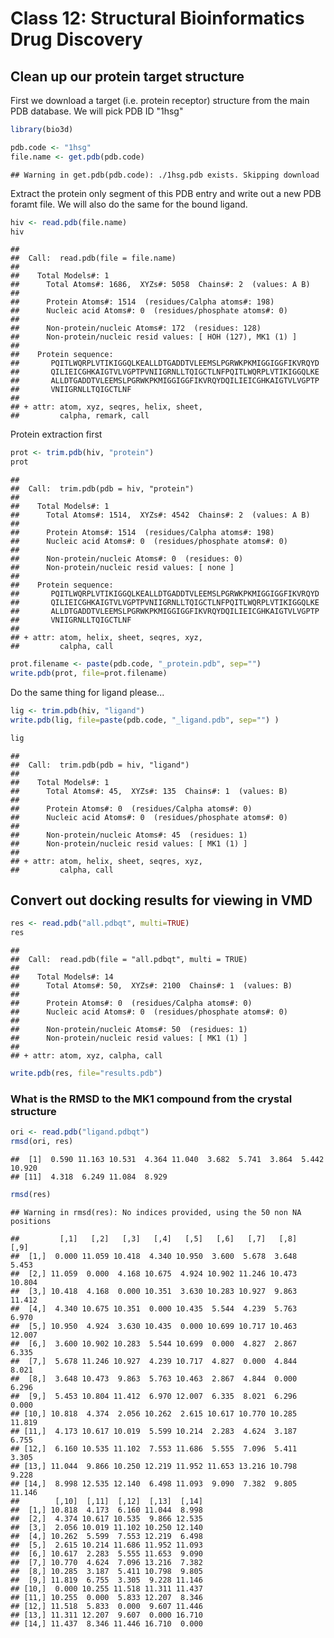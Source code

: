 Class 12: Structural Bioinformatics Drug Discovery
================

Clean up our protein target structure
-------------------------------------

First we download a target (i.e. protein receptor) structure from the main PDB database. We will pick PDB ID "1hsg"

``` r
library(bio3d)

pdb.code <- "1hsg"
file.name <- get.pdb(pdb.code)
```

    ## Warning in get.pdb(pdb.code): ./1hsg.pdb exists. Skipping download

Extract the protein only segment of this PDB entry and write out a new PDB foramt file. We will also do the same for the bound ligand.

``` r
hiv <- read.pdb(file.name)
hiv
```

    ## 
    ##  Call:  read.pdb(file = file.name)
    ## 
    ##    Total Models#: 1
    ##      Total Atoms#: 1686,  XYZs#: 5058  Chains#: 2  (values: A B)
    ## 
    ##      Protein Atoms#: 1514  (residues/Calpha atoms#: 198)
    ##      Nucleic acid Atoms#: 0  (residues/phosphate atoms#: 0)
    ## 
    ##      Non-protein/nucleic Atoms#: 172  (residues: 128)
    ##      Non-protein/nucleic resid values: [ HOH (127), MK1 (1) ]
    ## 
    ##    Protein sequence:
    ##       PQITLWQRPLVTIKIGGQLKEALLDTGADDTVLEEMSLPGRWKPKMIGGIGGFIKVRQYD
    ##       QILIEICGHKAIGTVLVGPTPVNIIGRNLLTQIGCTLNFPQITLWQRPLVTIKIGGQLKE
    ##       ALLDTGADDTVLEEMSLPGRWKPKMIGGIGGFIKVRQYDQILIEICGHKAIGTVLVGPTP
    ##       VNIIGRNLLTQIGCTLNF
    ## 
    ## + attr: atom, xyz, seqres, helix, sheet,
    ##         calpha, remark, call

Protein extraction first

``` r
prot <- trim.pdb(hiv, "protein")
prot
```

    ## 
    ##  Call:  trim.pdb(pdb = hiv, "protein")
    ## 
    ##    Total Models#: 1
    ##      Total Atoms#: 1514,  XYZs#: 4542  Chains#: 2  (values: A B)
    ## 
    ##      Protein Atoms#: 1514  (residues/Calpha atoms#: 198)
    ##      Nucleic acid Atoms#: 0  (residues/phosphate atoms#: 0)
    ## 
    ##      Non-protein/nucleic Atoms#: 0  (residues: 0)
    ##      Non-protein/nucleic resid values: [ none ]
    ## 
    ##    Protein sequence:
    ##       PQITLWQRPLVTIKIGGQLKEALLDTGADDTVLEEMSLPGRWKPKMIGGIGGFIKVRQYD
    ##       QILIEICGHKAIGTVLVGPTPVNIIGRNLLTQIGCTLNFPQITLWQRPLVTIKIGGQLKE
    ##       ALLDTGADDTVLEEMSLPGRWKPKMIGGIGGFIKVRQYDQILIEICGHKAIGTVLVGPTP
    ##       VNIIGRNLLTQIGCTLNF
    ## 
    ## + attr: atom, helix, sheet, seqres, xyz,
    ##         calpha, call

``` r
prot.filename <- paste(pdb.code, "_protein.pdb", sep="")
write.pdb(prot, file=prot.filename)
```

Do the same thing for ligand please...

``` r
lig <- trim.pdb(hiv, "ligand")
write.pdb(lig, file=paste(pdb.code, "_ligand.pdb", sep="") )
```

``` r
lig
```

    ## 
    ##  Call:  trim.pdb(pdb = hiv, "ligand")
    ## 
    ##    Total Models#: 1
    ##      Total Atoms#: 45,  XYZs#: 135  Chains#: 1  (values: B)
    ## 
    ##      Protein Atoms#: 0  (residues/Calpha atoms#: 0)
    ##      Nucleic acid Atoms#: 0  (residues/phosphate atoms#: 0)
    ## 
    ##      Non-protein/nucleic Atoms#: 45  (residues: 1)
    ##      Non-protein/nucleic resid values: [ MK1 (1) ]
    ## 
    ## + attr: atom, helix, sheet, seqres, xyz,
    ##         calpha, call

Convert out docking results for viewing in VMD
----------------------------------------------

``` r
res <- read.pdb("all.pdbqt", multi=TRUE)
res
```

    ## 
    ##  Call:  read.pdb(file = "all.pdbqt", multi = TRUE)
    ## 
    ##    Total Models#: 14
    ##      Total Atoms#: 50,  XYZs#: 2100  Chains#: 1  (values: B)
    ## 
    ##      Protein Atoms#: 0  (residues/Calpha atoms#: 0)
    ##      Nucleic acid Atoms#: 0  (residues/phosphate atoms#: 0)
    ## 
    ##      Non-protein/nucleic Atoms#: 50  (residues: 1)
    ##      Non-protein/nucleic resid values: [ MK1 (1) ]
    ## 
    ## + attr: atom, xyz, calpha, call

``` r
write.pdb(res, file="results.pdb")
```

### What is the RMSD to the MK1 compound from the crystal structure

``` r
ori <- read.pdb("ligand.pdbqt")
rmsd(ori, res)
```

    ##  [1]  0.590 11.163 10.531  4.364 11.040  3.682  5.741  3.864  5.442 10.920
    ## [11]  4.318  6.249 11.084  8.929

``` r
rmsd(res)
```

    ## Warning in rmsd(res): No indices provided, using the 50 non NA positions

    ##         [,1]   [,2]   [,3]   [,4]   [,5]   [,6]   [,7]   [,8]   [,9]
    ##  [1,]  0.000 11.059 10.418  4.340 10.950  3.600  5.678  3.648  5.453
    ##  [2,] 11.059  0.000  4.168 10.675  4.924 10.902 11.246 10.473 10.804
    ##  [3,] 10.418  4.168  0.000 10.351  3.630 10.283 10.927  9.863 11.412
    ##  [4,]  4.340 10.675 10.351  0.000 10.435  5.544  4.239  5.763  6.970
    ##  [5,] 10.950  4.924  3.630 10.435  0.000 10.699 10.717 10.463 12.007
    ##  [6,]  3.600 10.902 10.283  5.544 10.699  0.000  4.827  2.867  6.335
    ##  [7,]  5.678 11.246 10.927  4.239 10.717  4.827  0.000  4.844  8.021
    ##  [8,]  3.648 10.473  9.863  5.763 10.463  2.867  4.844  0.000  6.296
    ##  [9,]  5.453 10.804 11.412  6.970 12.007  6.335  8.021  6.296  0.000
    ## [10,] 10.818  4.374  2.056 10.262  2.615 10.617 10.770 10.285 11.819
    ## [11,]  4.173 10.617 10.019  5.599 10.214  2.283  4.624  3.187  6.755
    ## [12,]  6.160 10.535 11.102  7.553 11.686  5.555  7.096  5.411  3.305
    ## [13,] 11.044  9.866 10.250 12.219 11.952 11.653 13.216 10.798  9.228
    ## [14,]  8.998 12.535 12.140  6.498 11.093  9.090  7.382  9.805 11.146
    ##        [,10]  [,11]  [,12]  [,13]  [,14]
    ##  [1,] 10.818  4.173  6.160 11.044  8.998
    ##  [2,]  4.374 10.617 10.535  9.866 12.535
    ##  [3,]  2.056 10.019 11.102 10.250 12.140
    ##  [4,] 10.262  5.599  7.553 12.219  6.498
    ##  [5,]  2.615 10.214 11.686 11.952 11.093
    ##  [6,] 10.617  2.283  5.555 11.653  9.090
    ##  [7,] 10.770  4.624  7.096 13.216  7.382
    ##  [8,] 10.285  3.187  5.411 10.798  9.805
    ##  [9,] 11.819  6.755  3.305  9.228 11.146
    ## [10,]  0.000 10.255 11.518 11.311 11.437
    ## [11,] 10.255  0.000  5.833 12.207  8.346
    ## [12,] 11.518  5.833  0.000  9.607 11.446
    ## [13,] 11.311 12.207  9.607  0.000 16.710
    ## [14,] 11.437  8.346 11.446 16.710  0.000
